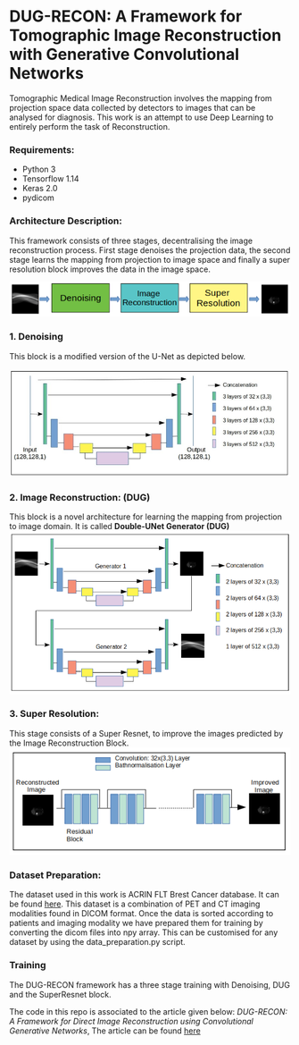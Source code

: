 # DUG-RECON: A Framework for Tomographic Image Reconstruction with Generative Convolutional Networks
Tomographic Medical Image Reconstruction involves the mapping from projection space data collected by detectors to images that can be analysed for diagnosis. This work is an attempt to use Deep Learning to entirely perform the task of Reconstruction. 

### Requirements:
* Python 3
* Tensorflow 1.14
* Keras 2.0
* pydicom 

### Architecture Description:

This framework consists of three stages, decentralising the image reconstruction process. First stage denoises the projection data, the second stage learns the mapping from projection to image space and finally a super resolution block improves the data in the image space.

![Three-stage](https://github.com/sai-sundar/DUG-RECON/blob/main/images/three_stage.png)

### 1. Denoising
This block is a modified version of the U-Net as depicted below.

![Denoise-stage](https://github.com/sai-sundar/DUG-RECON/blob/main/images/denoise_nn.jpg)

### 2. Image Reconstruction: (DUG)
This block is a novel architecture for learning the mapping from projection to image domain. It is called **Double-UNet Generator (DUG)** 
![Image Reconstruction](https://github.com/sai-sundar/DUG-RECON/blob/main/images/dugan.png)

### 3. Super Resolution:
This stage consists of a Super Resnet, to improve the images predicted by the Image Reconstruction Block.
![Image Reconstruction](https://github.com/sai-sundar/DUG-RECON/blob/main/images/super_nn.png)

### Dataset Preparation:
The dataset used in this work is ACRIN FLT Brest Cancer database. It can be found [here](https://wiki.cancerimagingarchive.net/pages/viewpage.action?pageId=30671268). This dataset is a combination of PET and CT imaging modalities found in DICOM format. Once the data is sorted according to patients and imaging modality we have prepared them for training by converting the dicom files into npy array. This can be customised for any dataset by using the data_preparation.py script. 


### Training 

The DUG-RECON framework has a three stage training with Denoising, DUG and the SuperResnet block.

The code in this repo is associated to the article given below:
*DUG-RECON: A Framework for Direct Image Reconstruction using Convolutional Generative Networks*, The article can be found [here](https://doi.org/10.1109/TRPMS.2020.3033172)


